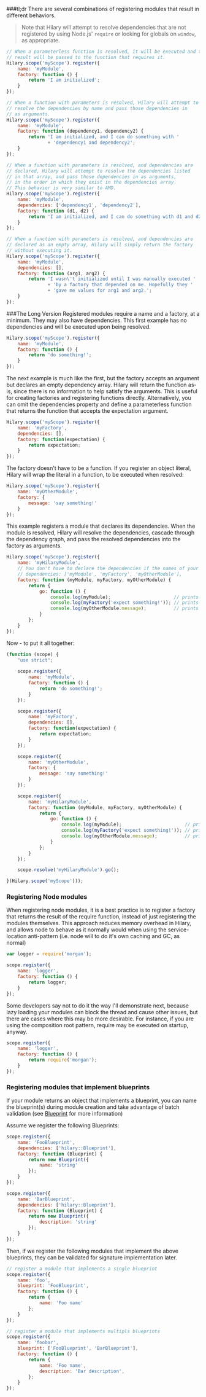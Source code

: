 ###tl;dr
There are several combinations of registering modules that result in different behaviors.

> Note that Hilary will attempt to resolve dependencies that are not registered by using Node.js' ``require`` or looking for globals on ``window``, as appropriate.

```JavaScript
// When a parameterless function is resolved, it will be executed and the
// result will be passed to the function that requires it.
Hilary.scope('myScope').register({
    name: 'myModule',
    factory: function () {
        return 'I am initialized';
    }
});
```

```JavaScript
// When a function with parameters is resolved, Hilary will attempt to
// resolve the dependencies by name and pass those dependencies in
// as arguments.
Hilary.scope('myScope').register({
    name: 'myModule',
    factory: function (dependency1, dependency2) {
        return 'I am initialized, and I can do something with '
               + 'dependency1 and dependency2';
    }
});
```

```JavaScript
// When a function with parameters is resolved, and dependencies are
// declared, Hilary will attempt to resolve the dependencies listed
// in that array, and pass those dependencies in as arguments,
// in the order in which they exist in the dependencies array.
// This behavior is very similar to AMD.
Hilary.scope('myScope').register({
    name: 'myModule',
    dependencies: ['dependency1', 'dependency2'],
    factory: function (d1, d2) {
        return 'I am initialized, and I can do something with d1 and d2';
    }
});
```

```JavaScript
// When a function with parameters is resolved, and dependencies are
// declared as an empty array, Hilary will simply return the factory
// without executing it.
Hilary.scope('myScope').register({
    name: 'myModule',
    dependencies: [],
    factory: function (arg1, arg2) {
        return 'I wasn\'t initialized until I was manually executed '
               + 'by a factory that depended on me. Hopefully they '
               + 'gave me values for arg1 and arg2.';
    }
});
```

###The Long Version
Registered modules require a name and a factory, at a minimum. They may also have dependencies. This first example has no dependencies and will be executed upon being resolved.

```JavaScript
Hilary.scope('myScope').register({
    name: 'myModule',
    factory: function () {
        return 'do something!';
    }
});
```

The next example is much like the first, but the factory accepts an argument but declares an empty dependency array. Hilary will return the function as-is, since there is no information to help satisfy the arguments. This is useful for creating factories and registering functions directly. Alternatively, you can omit the dependencies property and define a parameterless function that returns the function that accepts the expectation argument.

```JavaScript
Hilary.scope('myScope').register({
    name: 'myFactory',
    dependencies: [],
    factory: function(expectation) {
        return expectation;
    }
});
```

The factory doesn't have to be a function. If you register an object literal, Hilary will wrap the literal in a function, to be executed when resolved:

```JavaScript
Hilary.scope('myScope').register({
    name: 'myOtherModule',
    factory: {
        message: 'say something!'
    }
});
```

This example registers a module that declares its dependencies. When the module is resolved, Hilary will resolve the dependencies, cascade through the dependency graph, and pass the resolved dependencies into the factory as arguments.

```JavaScript
Hilary.scope('myScope').register({
    name: 'myHilaryModule',
    // You don't have to declare the dependencies if the names of your arguments match registered modules
    // dependencies: ['myModule', 'myFactory', 'myOtherModule'],
    factory: function (myModule, myFactory, myOtherModule) {
        return {
            go: function () {
                console.log(myModule);                       // prints 'do something!'
                console.log(myFactory('expect something!')); // prints 'expect something!'
                console.log(myOtherModule.message);          // prints 'say something!'
            }
        };
    }
});
```

Now - to put it all together:

```JavaScript
(function (scope) {
    "use strict";
    
    scope.register({
        name: 'myModule',
        factory: function () {
            return 'do something!';
        }
    });

    scope.register({
        name: 'myFactory',
        dependencies: [],
        factory: function(expectation) {
            return expectation;
        }
    });

    scope.register({
        name: 'myOtherModule',
        factory: {
            message: 'say something!'
        }
    });

    scope.register({
        name: 'myHilaryModule',
        factory: function (myModule, myFactory, myOtherModule) {
            return {
                go: function () {
                    console.log(myModule);                       // prints 'do something!'
                    console.log(myFactory('expect something!')); // prints 'expect something!'
                    console.log(myOtherModule.message);          // prints 'say something!'
                }
            };
        }
    });

    scope.resolve('myHilaryModule').go();

}(Hilary.scope('myScope')));
```

### Registering Node modules
When registering node modules, it is a best practice is to register a factory that returns the result of the require function, instead of just registering the modules themselves. This approach reduces memory overhead in Hilary, and allows node to behave as it normally would when using the service-location anti-pattern (i.e. node will to do it's own caching and GC, as normal)

```JavaScript
var logger = require('morgan');

scope.register({
    name: 'logger',
    factory: function () {
        return logger;
    }
});
```

Some developers say not to do it the way I'll demonstrate next, because lazy loading your modules can block the thread and cause other issues, but there are cases where this may be more desirable. For instance, if you are using the composition root pattern, require may be executed on startup, anyway.

```JavaScript
scope.register({
    name: 'logger',
    factory: function () {
        return require('morgan');
    }
});
```

### Registering modules that implement blueprints
If your module returns an object that implements a blueprint, you can name the blueprint(s) during module creation and take advantage of batch validation (see [Blueprint](https://github.com/Acatar/hilaryjs/wiki/Blueprint) for more information)

Assume we register the following Blueprints:
```JavaScript
scope.register({
    name: 'FooBlueprint',
    dependencies: ['hilary::Blueprint'],
    factory: function (Blueprint) {
        return new Blueprint({
            name: 'string'
        });
    }
});

scope.register({
    name: 'BarBlueprint',
    dependencies: ['hilary::Blueprint'],
    factory: function (Blueprint) {
        return new Blueprint({
            description: 'string'
        });
    }
});
```

Then, if we register the following modules that implement the above blueprints, they can be validated for signature implementation later.

```JavaScript
// register a module that implements a single blueprint
scope.register({
    name: 'foo',
    blueprint: 'FooBlueprint',
    factory: function () {
        return {
            name: 'Foo name'
        };
    }
});

// register a module that implements multipls blueprints
scope.register({
    name: 'foobar',
    blueprint: ['FooBlueprint', 'BarBlueprint'],
    factory: function () {
        return {
            name: 'Foo name',
            description: 'Bar description',
        };
    }
});
```
